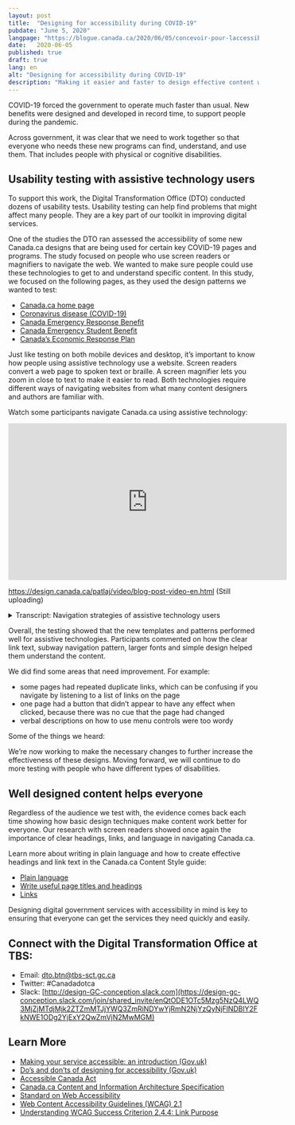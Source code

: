 ```yaml
---
layout: post
title:  "Designing for accessibility during COVID-19"
pubdate: "June 5, 2020"
langpage: "https://blogue.canada.ca/2020/06/05/concevoir-pour-laccessibilite.html"
date:   2020-06-05
published: true
draft: true
lang: en
alt: "Designing for accessibility during COVID-19"
description: "Making it easier and faster to design effective content within a coherent digital experience."
---
```


COVID-19 forced the government to operate much faster than usual. New benefits were designed and developed in record time, to support people during the pandemic. 

Across government, it was clear that we need to work together so that everyone who needs these new programs can find, understand, and use them. That includes people with physical or cognitive disabilities. 

## Usability testing with assistive technology users

To support this work, the Digital Transformation Office (DTO) conducted dozens of usability tests. Usability testing can help find problems that might affect many people. They are a key part of our toolkit in improving digital services. 

One of the studies the DTO ran assessed the accessibility of some new Canada.ca designs that are being used for certain key COVID-19 pages and programs. The study focused on people who use screen readers or magnifiers to navigate the web.  We wanted to make sure people could use these technologies to get to and understand specific content. In this study, we focused on the following pages, as they used the design patterns we wanted to test:

* [Canada.ca home page](https://www.canada.ca/en.html)
* [Coronavirus disease (COVID-19)](https://www.canada.ca/en/public-health/services/diseases/coronavirus-disease-covid-19.html?utm_campaign=not-applicable&utm_medium=vanity-url&utm_source=canada-ca_coronavirus) 
* [Canada Emergency Response Benefit](https://www.canada.ca/en/services/benefits/ei/cerb-application.html) 
* [Canada Emergency Student Benefit](https://www.canada.ca/en/services/benefits/ei/cerb-application.html) 
* [Canada’s Economic Response Plan](https://www.canada.ca/en/department-finance/economic-response-plan.html)

Just like testing on both mobile devices and desktop, it’s important to know how people using assistive technology use a website. Screen readers convert a web page to spoken text or braille. A screen magnifier lets you zoom in close to text to make it easier to read. Both technologies require different ways of navigating websites from what many content designers and authors are familiar with.
 
Watch some participants navigate Canada.ca using assistive technology:

<iframe width="560" height="315" src="https://www.youtube.com/embed/C4Gf8TaoyaM" frameborder="0" allow="accelerometer; autoplay; encrypted-media; gyroscope; picture-in-picture" allowfullscreen></iframe>


https://design.canada.ca/patlaj/video/blog-post-video-en.html (Still uploading)

<details>
  <summary>Transcript: Navigation strategies of assistive technology users</summary>
 
<p><strong> Title: </strong> Some assistive technology navigation strategies on Canada.ca - May 2020 </p>

<p><strong> Sub-title:</strong> Participant ARCA-03 - JAWS user - Financial support from the Canada.ca homepage </p>

<p>(A screen capture of the Canada.ca homepage. We zoom in to see a window open above the page with the title "Links List". A list of links appears in the window, each link being highlighted as the participant says out loud what they are.)</p>

<p><b>Participant 1:</b> Now I can't use "Skip to main content", I don't really quite know what's there first so we'll have to have a look and see.</p>
<p>(<strong>Caption:</strong> Navigating by exploring the list of links on the page)</p>
<p>Okay let's see, I see "Public pensions", "Get a passport"... Ah! Okay</p>
<p>("Coronavirus (COVID-19)" is highlighted)</p>
<p>Coronavirus - now there might be something there. You're talking about someone who's been laid off, so there might be something there. We'll come back to that in a minute.</p>
<p>("Get the support you need" is highlighted.)</p>
<p>So I'm going to start with "Get the support you need" and see if it has anything that looks like at least a good place to start. So I'll go there.</p>
<p><strong>Moderator:</strong> OK</p>
<p>(Zooms out to show the page change to the Economic Response Plan.)</p>
<p><strong>Sub-title:</strong> Participant ARCA-02 - JAWS user - Financial support from the Economic Response Plan</p>
<p>(Screen shot of a page entitled, "Canada's COVID-19 Economic Response Plan". A box moves down the page, highlighting different elements while a robotic voice (the screen reader) reads what's there.)</p>
<p><strong>Screen reader:</strong> Get the support you need. Canada's COVID-19 Economic Response Plan dash Canada.ca. Language selection, heading level -(The box highlights the page title, then continues down the page).</p>
<p>Canada's COVID-19 Economic Response Plan - Heading level 1. The Government of Canada is taking immediate, significant, decisive action to support Canadians and businesses facing hardship as a result of the global COVID-19 outbreak. </p>
<p><strong>Caption:</strong> Navigating by page element </p>
<p>Heading level 2 - On this page List with 3 items Bullet, same page link - Support for individuals. Bullet, same page link - Support for businesses. Bullet, same page link - Support for sectors. List end. Participant 2: I'm going to go to individuals, Support for individuals.</p>
<p>It shouldn't be going too fast, I'm an actual slow JAWS reader, compared to some.</p>
<p>(The selection box moves back up to the "Support for individuals" heading to the "Support for individuals" link)</p>
<p>Screen reader: Heading level 2 - Support for individuals. Heading level 3 - Individuals and families. List with 5 items. Temporary wage top-up for low-income essential workers </p>
<p><strong>Participant 2:</strong> Low-income essential… he's not an essential worker is he? Didn't say in the instructions.</p>
<p><strong>Screen reader:</strong> (Unintelligible).</p>
<p>(Selection moves down the other items in the list - Increasing the Canada Child Benefit, Special Goods and Services Tax credit payment, Extra time to file income tax returns, Mortgage payment deferral, then moves to a heading "People facing loss of income").</p>
<p>Heading level 3 - People facing loss of income <strong>Participant 2:</strong> Ah!</p>
<p><strong>Screen reader:</strong> List with 1 item. Canada Emergency Response Benefit (CERB) - button collapsed. Heading level 3 - Indigenous peoples.</p>
<p>(Selection moves from the "Indigenous peoples" ).</p>
<p>Canada Emergency Response Benefit (CERB) - button expanded.</p>
<p><strong>Participant 2:</strong> It's a collapsed link so it actually expanded which is good - it worked. Because they don't always work.</p>
<p><strong>Screen reader:</strong> We will provide a taxable benefit of $2000 every 4 weeks...</p>
<p>Sub-title: Participant ARCA-05 - Windows Magnifier user - When to re-apply for CERB.</p>
<p><strong>Participant 3:</strong> OK I just go to re-apply and see what the instructions say if I go from there.</p>
<p>It's right underneath there anyway "If your situation continues you should apply for the...</p>
<p>(Pointer moves around the screen, looking for more detail).</p>
<p>So I'm not sure because it's not saying right here where I'd expect it to be when I should apply for May 10th. It's just saying that I should re-apply every 4 weeks. Unless I missed it I don't see it here.</p>
<p>Caption: Uses the side menu to orient himself.</p>
<p>(Pointer moves to the Section menu at the right of the screen).</p>
<p>Yeah: "Who can apply," "How to apply…" Shows me that I'm actually on, "Keep getting my payments." So I feel like I'm in the right spot. Oh! There it is!</p>
<p>(Pointer moves to below the "Determine when to apply" link).</p>
<p><strong>Sub-title:</strong> Participant ARCA-04 - NVDA user - Contact about CERB.</p>
<p>(Screen capture of a page entitled "Applying for CERB with CRA: How to Apply". The page has a menu on the right labeled "Sections". A selection box moves around the elements on the page. Screen reader is audible throughout the video, but is unintelligible)</p>
<p><strong>Participant 4:</strong> Contact us about CERB - Hey! Let's try that!</p>
<p><strong>Screen reader:</strong> (Unintelligible)</p>
 <p><strong>Participant 4:</strong> You've got to contact the department you applied with, that's good.</p>
<p>1-800-959-8281. Oh, that's the normal CRA number.</p>

</details>


Overall, the testing showed that the new templates and patterns performed well for assistive technologies. Participants commented on how the clear link text, subway navigation pattern, larger fonts and simple design helped them understand the content.

We did find some areas that need improvement. For example:
* some pages had repeated duplicate links, which can be confusing if you navigate by listening to a list of links on the page
* one page had a button that didn’t appear to have any effect when clicked, because there was no cue that the page had changed 
* verbal descriptions on how to use menu controls were too wordy

Some of the things we heard:



We’re now working to make the necessary changes to further increase the effectiveness of these designs. Moving forward, we will continue to do more testing with people who have different types of disabilities. 

## Well designed content helps everyone

Regardless of the audience we test with, the evidence comes back each time showing how basic design techniques make content work better for everyone. Our research with screen readers showed once again the importance of clear headings, links, and language in navigating Canada.ca. 

Learn more about writing in plain language and how to create effective headings and link text in the Canada.ca Content Style guide:
* [Plain language](https://www.canada.ca/en/treasury-board-secretariat/services/government-communications/canada-content-style-guide.html#toc6) 
* [Write useful page titles and headings](https://www.canada.ca/en/treasury-board-secretariat/services/government-communications/canada-content-style-guide.html#wp5-1)
* [Links](https://www.canada.ca/en/treasury-board-secretariat/services/government-communications/canada-content-style-guide.html#toc11)

Designing digital government services with accessibility in mind is key to ensuring that everyone can get the services they need quickly and easily. 

## Connect with the Digital Transformation Office at TBS:
* Email: [dto.btn@tbs-sct.gc.ca](mailto:dto.btn@tbs-sct.gc.ca)
* Twitter: #Canadadotca
* Slack: [http://design-GC-conception.slack.com](https://design-gc-conception.slack.com/join/shared_invite/enQtODE1OTc5Mzg5NzQ4LWQ3MjZjMTdjMjk2ZTZmMTJjYWQ3ZmRiNDYwYjRmN2NjYzQyNjFlNDBlY2FkNWE1ODg2YjExY2QwZmVjN2MwMGM)

## Learn More

* [Making your service accessible: an introduction (Gov.uk)](https://www.gov.uk/service-manual/helping-people-to-use-your-service/making-your-service-accessible-an-introduction)
* [Do’s and don’ts of designing for accessibility (Gov.uk)](https://accessibility.blog.gov.uk/2016/09/02/dos-and-donts-on-designing-for-accessibility/)
* [Accessible Canada Act](https://laws-lois.justice.gc.ca/eng/acts/A-0.6/)
* [Canada.ca Content and Information Architecture Specification](https://www.canada.ca/en/treasury-board-secretariat/services/government-communications/canada-content-information-architecture-specification.html)
* [Standard on Web Accessibility](https://www.tbs-sct.gc.ca/pol/doc-eng.aspx?id=23601)
* [Web Content Accessibility Guidelines (WCAG) 2.1](https://www.w3.org/TR/WCAG21/)
* [Understanding WCAG Success Criterion 2.4.4: Link Purpose](https://www.w3.org/WAI/WCAG21/Understanding/link-purpose-in-context.html)
